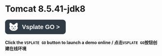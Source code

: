 # Tomcat 8.5.41-jdk8

<a href="https://www.vsplate.com/?docker-compose=https://github.com/vsplate/dcenvs/tomcat/8.5.41-jdk8"><img alt="VSPLATE GO" src="https://raw.githubusercontent.com/vsplate/images/master/vsgo_btn.png" width="200px"></a>

**Click the `VSPLATE GO` button to launch a demo online / 点击`VSPLATE GO`按钮创建在线环境**